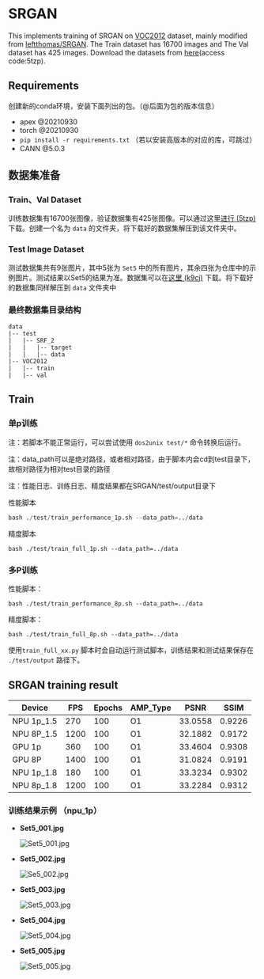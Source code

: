 # SRGAN

This implements training of SRGAN on  [VOC2012](http://cvlab.postech.ac.kr/~mooyeol/pascal_voc_2012/) dataset, mainly modified from [leftthomas/SRGAN](https://github.com/leftthomas/SRGAN). The Train dataset has 16700 images and The Val dataset has 425 images. Download the datasets from [here](https://pan.baidu.com/s/1xuFperu2WiYc5-_QXBemlA)(access code:5tzp).

## Requirements

创建新的conda环境，安装下面列出的包。（@后面为包的版本信息）

- apex @20210930
- torch @20210930
- `pip install -r requirements.txt` （若以安装高版本的对应的库，可跳过）
- CANN @5.0.3

## 数据集准备

### Train、Val Dataset

训练数据集有16700张图像，验证数据集有425张图像。可以通过这里[进行 (5tzp)](https://pan.baidu.com/s/1xuFperu2WiYc5-_QXBemlA)下载。创建一个名为 `data` 的文件夹，将下载好的数据集解压到该文件夹中。

### Test Image Dataset

测试数据集共有9张图片，其中5张为 `Set5` 中的所有图片，其余四张为仓库中的示例图片。测试结果以Set5的结果为准。数据集可以在[这里 (k9cj)](https://pan.baidu.com/s/1zTfNmjC5DOEMfC9gxOZc3g) 下载。将下载好的数据集同样解压到 `data` 文件夹中

### 最终数据集目录结构

```
data
|-- test
|   |-- SRF_2
|   |   |-- target
|   |   |-- data
|-- VOC2012
|   |-- train
|   |-- val
```

## Train

### 单p训练

注：若脚本不能正常运行，可以尝试使用 `dos2unix test/*` 命令转换后运行。

注：data_path可以是绝对路径，或者相对路径，由于脚本内会cd到test目录下，故相对路径为相对test目录的路径

注：性能日志、训练日志、精度结果都在SRGAN/test/output目录下

性能脚本

``` py
bash ./test/train_performance_1p.sh --data_path=../data
```

精度脚本

```
bash ./test/train_full_1p.sh --data_path=../data
```

### 多P训练

性能脚本：

```
bash ./test/train_performance_8p.sh --data_path=../data
```

精度脚本：

```
bash ./test/train_full_8p.sh --data_path=../data
```

使用`train_full_xx.py` 脚本时会自动运行测试脚本，训练结果和测试结果保存在 `./test/output` 路径下。

## SRGAN training result

| Device     | FPS  | Epochs | AMP_Type | PSNR    | SSIM   |
| ---------- | ---- | ------ | -------- | ------- | ------ |
| NPU 1p_1.5 | 270  | 100    | O1       | 33.0558 | 0.9226 |
| NPU 8P_1.5 | 1200 | 100    | O1       | 32.1882 | 0.9172 |
| GPU 1p     | 360  | 100    | O1       | 33.4604 | 0.9308 |
| GPU 8P     | 1400 | 100    | O1       | 31.0824 | 0.9191 |
| NPU 1p_1.8 | 180  | 100    | O1       | 33.3234 | 0.9302 |
| NPU 8p_1.8 | 1200 | 100    | O1       | 33.2284 | 0.9312 |

### 训练结果示例 （npu_1p）

- **Set5_001.jpg**

  ![Set5_001.jpg](https://i.imgur.com/MJLS1HD.png)

- **Set5_002.jpg**

  ![Se5_002.jpg](https://i.imgur.com/AOHrLMs.png)

- **Set5_003.jpg**

  ![Set5_003.jpg](https://i.imgur.com/NRhBFHX.png)

- **Set5_004.jpg**

  ![Set5_004.jpg](https://i.imgur.com/Kh5wCGG.png)

- **Set5_005.jpg**

  ![Set5_005.jpg](https://i.imgur.com/g7oJ9VI.png)

